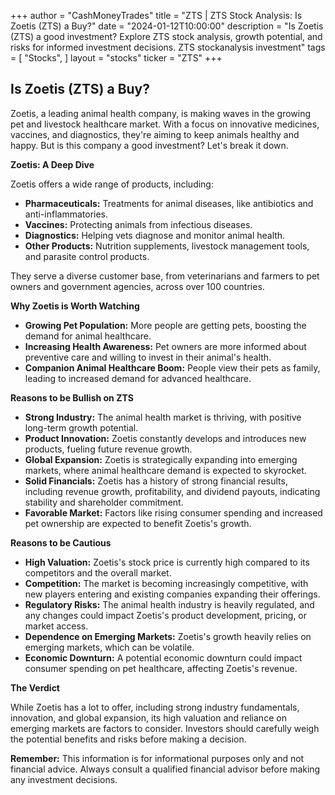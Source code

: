+++
author = "CashMoneyTrades"
title = "ZTS | ZTS Stock Analysis: Is Zoetis (ZTS) a Buy?"
date = "2024-01-12T10:00:00"
description = "Is Zoetis (ZTS) a good investment? Explore ZTS stock analysis, growth potential, and risks for informed investment decisions. ZTS stockanalysis investment"
tags = [
"Stocks",
]
layout = "stocks"
ticker = "ZTS"
+++
        


## Is Zoetis (ZTS) a Buy?

Zoetis, a leading animal health company, is making waves in the growing pet and livestock healthcare market. With a focus on innovative medicines, vaccines, and diagnostics, they're aiming to keep animals healthy and happy. But is this company a good investment? Let's break it down. 

**Zoetis: A Deep Dive**

Zoetis offers a wide range of products, including:

* **Pharmaceuticals:**  Treatments for animal diseases, like antibiotics and anti-inflammatories.
* **Vaccines:**  Protecting animals from infectious diseases.
* **Diagnostics:**  Helping vets diagnose and monitor animal health.
* **Other Products:**  Nutrition supplements, livestock management tools, and parasite control products.

They serve a diverse customer base, from veterinarians and farmers to pet owners and government agencies, across over 100 countries. 

**Why Zoetis is Worth Watching**

* **Growing Pet Population:**  More people are getting pets, boosting the demand for animal healthcare.
* **Increasing Health Awareness:**  Pet owners are more informed about preventive care and willing to invest in their animal's health.
* **Companion Animal Healthcare Boom:**  People view their pets as family, leading to increased demand for advanced healthcare.

**Reasons to be Bullish on ZTS**

* **Strong Industry:**  The animal health market is thriving, with positive long-term growth potential.
* **Product Innovation:** Zoetis constantly develops and introduces new products, fueling future revenue growth.
* **Global Expansion:**  Zoetis is strategically expanding into emerging markets, where animal healthcare demand is expected to skyrocket.
* **Solid Financials:** Zoetis has a history of strong financial results, including revenue growth, profitability, and dividend payouts, indicating stability and shareholder commitment.
* **Favorable Market:**  Factors like rising consumer spending and increased pet ownership are expected to benefit Zoetis's growth.

**Reasons to be Cautious**

* **High Valuation:**  Zoetis's stock price is currently high compared to its competitors and the overall market. 
* **Competition:**  The market is becoming increasingly competitive, with new players entering and existing companies expanding their offerings.
* **Regulatory Risks:**  The animal health industry is heavily regulated, and any changes could impact Zoetis's product development, pricing, or market access.
* **Dependence on Emerging Markets:**  Zoetis's growth heavily relies on emerging markets, which can be volatile.
* **Economic Downturn:**  A potential economic downturn could impact consumer spending on pet healthcare, affecting Zoetis's revenue.

**The Verdict**

While Zoetis has a lot to offer, including strong industry fundamentals, innovation, and global expansion, its high valuation and reliance on emerging markets are factors to consider. Investors should carefully weigh the potential benefits and risks before making a decision. 

**Remember:** This information is for informational purposes only and not financial advice. Always consult a qualified financial advisor before making any investment decisions. 

        
